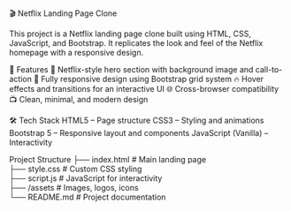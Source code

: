 🎬 Netflix Landing Page Clone

This project is a Netflix landing page clone built using HTML, CSS, JavaScript, and Bootstrap.
It replicates the look and feel of the Netflix homepage with a responsive design.

🚀 Features
🎥 Netflix-style hero section with background image and call-to-action
📱 Fully responsive design using Bootstrap grid system
🔥 Hover effects and transitions for an interactive UI
🌐 Cross-browser compatibility
📺 Clean, minimal, and modern design

🛠️ Tech Stack
HTML5 – Page structure
CSS3 – Styling and animations
Bootstrap 5 – Responsive layout and components
JavaScript (Vanilla) – Interactivity

Project Structure
├── index.html        # Main landing page  
├── style.css         # Custom CSS styling  
├── script.js         # JavaScript for interactivity  
├── /assets           # Images, logos, icons  
└── README.md         # Project documentation  
